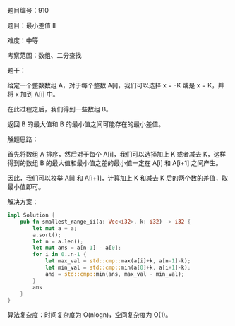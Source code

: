 题目编号：910

题目：最小差值 II

难度：中等

考察范围：数组、二分查找

题干：

给定一个整数数组 A，对于每个整数 A[i]，我们可以选择 x = -K 或是 x = K，并将 x 加到 A[i] 中。

在此过程之后，我们得到一些数组 B。

返回 B 的最大值和 B 的最小值之间可能存在的最小差值。

解题思路：

首先将数组 A 排序，然后对于每个 A[i]，我们可以选择加上 K 或者减去 K，这样得到的数组 B 的最大值和最小值之差的最小值一定在 A[i] 和 A[i+1] 之间产生。

因此，我们可以枚举 A[i] 和 A[i+1]，计算加上 K 和减去 K 后的两个数的差值，取最小值即可。

解决方案：

```rust
impl Solution {
    pub fn smallest_range_ii(a: Vec<i32>, k: i32) -> i32 {
        let mut a = a;
        a.sort();
        let n = a.len();
        let mut ans = a[n-1] - a[0];
        for i in 0..n-1 {
            let max_val = std::cmp::max(a[i]+k, a[n-1]-k);
            let min_val = std::cmp::min(a[0]+k, a[i+1]-k);
            ans = std::cmp::min(ans, max_val - min_val);
        }
        ans
    }
}
```

算法复杂度：时间复杂度为 O(nlogn)，空间复杂度为 O(1)。